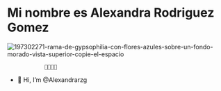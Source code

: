 # Mi nombre es Alexandra Rodriguez Gomez
![197302271-rama-de-gypsophilia-con-flores-azules-sobre-un-fondo-morado-vista-superior-copie-el-espacio](https://github.com/user-attachments/assets/0d3443bf-8763-488b-8402-a705a953621b)

                🤖🍩🍉💜
                
- 👋 Hi, I’m @Alexandrarzg
  



<!---
Alexandrarzg/Alexandrarzg is a ✨ special ✨ repository because its `README.md` (this file) appears on your GitHub profile.
You can click the Preview link to take a look at your changes.
--->
